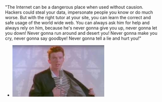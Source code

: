 "The Internet can be a dangerous place when used without causion. Hackers could steal
your data, impersonate people you know or do much worse. But with the right tutor at
your site, you can learn the correct and safe usage of the world wide web. You can 
always ask him for help and always rely on him, because he's never gonna give you up,
never gonna let you down! Never gonna run around and desert you! Never gonna make you
cry, never gonna say goodbye! Never gonna tell a lie and hurt you!"
  - ![Rick Astley](./rick.jpeg?raw=true "Founder of the Internet")
